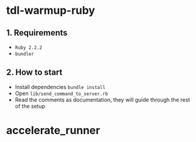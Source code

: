 # tdl-warmup-ruby


## 1. Requirements

- `Ruby 2.2.2`
- `bundler`

## 2. How to start

- Install dependencies `bundle install`
- Open `lib/send_command_to_server.rb`
- Read the comments as documentation, they will guide through the rest of the setup
# accelerate_runner
